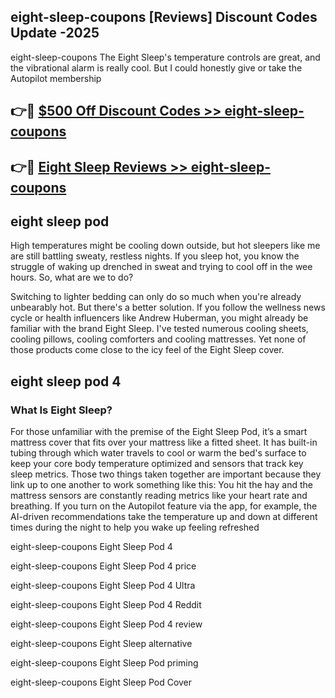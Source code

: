 ## eight-sleep-coupons [Reviews​] Discount Codes Update -2025

eight-sleep-coupons The Eight Sleep's temperature controls are great, and the vibrational alarm is really cool. But I could honestly give or take the Autopilot membership

## 👉🔴 [$500 Off Discount Codes >> eight-sleep-coupons](http://download.freeplayer.one?title=eight-sleep-coupons&ref=18-ES)

## 👉🔴 [Eight Sleep Reviews >> eight-sleep-coupons](http://download.freeplayer.one?title=eight-sleep-coupons&ref=18-ES)

## eight sleep pod

High temperatures might be cooling down outside, but hot sleepers like me are still battling sweaty, restless nights. If you sleep hot, you know the struggle of waking up drenched in sweat and trying to cool off in the wee hours. So, what are we to do?

Switching to lighter bedding can only do so much when you're already unbearably hot. But there's a better solution. If you follow the wellness news cycle or health influencers like Andrew Huberman, you might already be familiar with the brand Eight Sleep. I've tested numerous cooling sheets, cooling pillows, cooling comforters and cooling mattresses. Yet none of those products come close to the icy feel of the Eight Sleep cover.

## eight sleep pod 4

### What Is Eight Sleep?

For those unfamiliar with the premise of the Eight Sleep Pod, it’s a smart mattress cover that fits over your mattress like a fitted sheet. It has built-in tubing through which water travels to cool or warm the bed's surface to keep your core body temperature optimized and sensors that track key sleep metrics. Those two things taken together are important because they link up to one another to work something like this: You hit the hay and the mattress sensors are constantly reading metrics like your heart rate and breathing. If you turn on the Autopilot feature via the app, for example, the AI-driven recommendations take the temperature up and down at different times during the night to help you wake up feeling refreshed

eight-sleep-coupons Eight Sleep Pod 4

eight-sleep-coupons Eight Sleep Pod 4 price

eight-sleep-coupons Eight Sleep Pod 4 Ultra

eight-sleep-coupons Eight Sleep Pod 4 Reddit

eight-sleep-coupons Eight Sleep Pod 4 review

eight-sleep-coupons Eight Sleep alternative

eight-sleep-coupons Eight Sleep Pod priming

eight-sleep-coupons Eight Sleep Pod Cover
